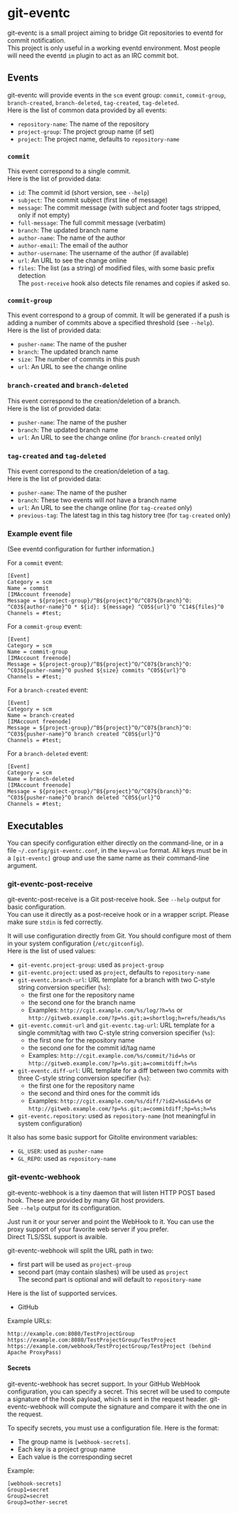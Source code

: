 git-eventc
==========

git-eventc is a small project aiming to bridge Git repositories to eventd for commit notification.
<br />
This project is only useful in a working eventd environment.
Most people will need the eventd `im` plugin to act as an IRC commit bot.


Events
------

git-eventc will provide events in the `scm` event group: `commit`, `commit-group`, `branch-created`, `branch-deleted`, `tag-created`, `tag-deleted`.
<br />
Here is the list of common data provided by all events:

* `repository-name`: The name of the repository
* `project-group`: The project group name (if set)
* `project`: The project name, defaults to `repository-name`


### `commit`

This event correspond to a single commit.
<br />
Here is the list of provided data:

* `id`: The commit id (short version, see `--help`)
* `subject`: The commit subject (first line of message)
* `message`: The commit message (with subject and footer tags stripped, only if not empty)
* `full-message`: The full commit message (verbatim)
* `branch`: The updated branch name
* `author-name`: The name of the author
* `author-email`: The email of the author
* `author-username`: The username of the author (if available)
* `url`: An URL to see the change online
* `files`: The list (as a string) of modified files, with some basic prefix detection
    <br />
    The `post-receive` hook also detects file renames and copies if asked so.


### `commit-group`

This event correspond to a group of commit.
It will be generated if a push is adding a number of commits above a specified threshold (see `--help`).
<br />
Here is the list of provided data:

* `pusher-name`: The name of the pusher
* `branch`: The updated branch name
* `size`: The number of commits in this push
* `url`: An URL to see the change online


### `branch-created` and `branch-deleted`

This event correspond to the creation/deletion of a branch.
<br />
Here is the list of provided data:

* `pusher-name`: The name of the pusher
* `branch`: The updated branch name
* `url`: An URL to see the change online (for `branch-created` only)


### `tag-created` and `tag-deleted`

This event correspond to the creation/deletion of a tag.
<br />
Here is the list of provided data:

* `pusher-name`: The name of the pusher
* `branch`: These two events will *not* have a branch name
* `url`: An URL to see the change online (for `tag-created` only)
* `previous-tag`: The latest tag in this tag history tree (for `tag-created` only)


### Example event file

(See eventd configuration for further information.)

For a `commit` event:

    [Event]
    Category = scm
    Name = commit
    [IMAccount freenode]
    Message = ${project-group}/^B${project}^O/^C07${branch}^O: ^C03${author-name}^O * ${id}: ${message} ^C05${url}^O ^C14${files}^0
    Channels = #test;

For a `commit-group` event:

    [Event]
    Category = scm
    Name = commit-group
    [IMAccount freenode]
    Message = ${project-group}/^B${project}^O/^C07${branch}^O: ^C03${pusher-name}^O pushed ${size} commits ^C05${url}^O
    Channels = #test;

For a `branch-created` event:

    [Event]
    Category = scm
    Name = branch-created
    [IMAccount freenode]
    Message = ${project-group}/^B${project}^O/^C07${branch}^O: ^C03${pusher-name}^O branch created ^C05${url}^O
    Channels = #test;

For a `branch-deleted` event:

    [Event]
    Category = scm
    Name = branch-deleted
    [IMAccount freenode]
    Message = ${project-group}/^B${project}^O/^C07${branch}^O: ^C03${pusher-name}^O branch deleted ^C05${url}^O
    Channels = #test;



Executables
-----------


You can specify configuration either directly on the command-line, or in a file `~/.config/git-eventc.conf`, in the `key=value` format.
All keys must be in a `[git-eventc]` group and use the same name as their command-line argument.

### git-eventc-post-receive

git-eventc-post-receive is a Git post-receive hook.
See `--help` output for basic configuration.
<br />
You can use it directly as a post-receive hook or in a wrapper script. Please make sure `stdin` is fed correctly.

It will use configuration directly from Git.
You should configure most of them in your system configuration (`/etc/gitconfig`).
<br />
Here is the list of used values:

* `git-eventc.project-group`: used as `project-group`
* `git-eventc.project`: used as `project`, defaults to `repository-name`
* `git-eventc.branch-url`: URL template for a branch with two C-style string conversion specifier (`%s`):
    * the first one for the repository name
    * the second one for the branch name
    * Examples: `http://cgit.example.com/%s/log/?h=%s` or `http://gitweb.example.com/?p=%s.git;a=shortlog;h=refs/heads/%s`
* `git-eventc.commit-url` and `git-eventc.tag-url`: URL template for a single commit/tag with two C-style string conversion specifier (`%s`):
    * the first one for the repository name
    * the second one for the commit id/tag name
    * Examples: `http://cgit.example.com/%s/commit/?id=%s` or `http://gitweb.example.com/?p=%s.git;a=commitdiff;h=%s`
* `git-eventc.diff-url`: URL template for a diff between two commits with three C-style string conversion specifier (`%s`):
    * the first one for the repository name
    * the second and third ones for the commit ids
    * Examples: `http://cgit.example.com/%s/diff/?id2=%s&id=%s` or `http://gitweb.example.com/?p=%s.git;a=commitdiff;hp=%s;h=%s`
* `git-eventc.repository`: used as `repository-name` (not meaningful in system configuration)

It also has some basic support for Gitolite environment variables:

* `GL_USER`: used as `pusher-name`
* `GL_REPO`: used as `repository-name`


### git-eventc-webhook

git-eventc-webhook is a tiny daemon that will listen HTTP POST based hook.
These are provided by many Git host providers.
<br />
See `--help` output for its configuration.

Just run it or your server and point the WebHook to it.
You can use the proxy support of your favorite web server if you prefer.
<br />
Direct TLS/SSL support is avaible.

git-eventc-webhook will split the URL path in two:

* first part will be used as `project-group`
* second part (may contain slashes) will be used as `project`
    <br />
    The second part is optional and will default to `repository-name`

Here is the list of supported services.

* GitHub

Example URLs:

    http://example.com:8080/TestProjectGroup
    https://example.com:8080/TestProjectGroup/TestProject
    https://example.com/webhook/TestProjectGroup/TestProject (behind Apache ProxyPass)

#### Secrets

git-eventc-webhook has secret support. In your GitHub WebHook configuration, you can specify a secret.
This secret will be used to compute a signature of the hook payload, which is sent in the request header.
git-eventc-webhook will compute the signature and compare it with the one in the request.

To specify secrets, you must use a configuration file. Here is the format:

* The group name is `[webhook-secrets]`.
* Each key is a project group name
* Each value is the corresponding secret

Example:

    [webhook-secrets]
    Group1=secret
    Group2=secret
    Group3=other-secret
